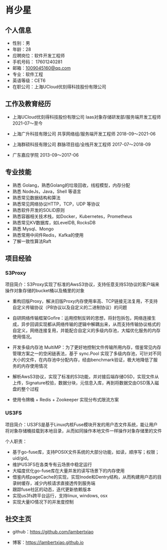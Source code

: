 # 肖少星

## 个人信息

- 性别：男
- 年龄：28
- 应聘岗位：软件开发工程师
- 手机号码： 17601240281
- 邮箱：1009045160@qq.com
- 专业：软件工程
- 英语等级：CET6
- 在职公司：上海UCloud优刻得科技股份有限公司

## 工作及教育经历

- 上海UCloud优刻得科技股份有限公司 Iaas对象存储研发部/服务端开发工程师 2021-07～至今

- 上海广升科技有限公司 共享网络组/服务端开发工程师  2018-09～2021-06

- 上海群硕科技有限公司 群脉项目组/全栈开发工程师 2017-07～2018-09

- 广东嘉应学院 2013-09～2017-06

## 专业技能

- 熟悉 Golang，熟悉Golang的垃圾回收，线程模型，内存分配
- 熟悉 NodeJs，Java，Shell 等语言
- 熟悉常见数据结构和算法
- 熟悉常见网络协议HTTP，TCP，UDP 等协议
- 熟悉软件开发的SOLID原则
- 熟悉容器相关技术栈，如Docker，Kubernetes，Prometheus
- 熟悉常见KV数据库，如LevelDB, RocksDB
- 熟悉 Mysql、Mongo
- 熟悉常用中间件Redis，Kafka的使用
- 了解一致性算法Raft

## 项目经验

### S3Proxy

项目简介：S3Proxy实现了标准的AwsS3协议，支持任意支持S3协议的客户端来操作对象存储的bucket桶以及桶里的对象

- 重构旧版Proxy，解决旧版Proxy内存使用率高、TCP链接无法复用，不支持自定义传输协议（PB协议以及自定义的二进制协议）的问题

- 自研网络传输框架Gofire：运用控制反转的思想，将封包拆包，网络连接生成，异步回调实现都从网络传输的逻辑中解耦出来，从而支持传输协议格式的自定义，网络连接复用，并能配合自定义的多级内存池，大幅优化服务的内存使用情况。

- 开发多级内存池 MultiMP：为了更好地控制文件传输所用内存，借鉴常见内存管理方案之一的空闲链表法，基于 sync.Pool 实现了多级内存池，可针对不同大小的文件，在内存池中分配内存，经由benchmark验证，极大地降低了服务的内存使用情况

- 解析AwsS3协议，实现了标准的S3功能，并对接后端存储OSD，实现文件从上传，Signature校验，数据分块，元信息入库，再到将数据交由OSD落入磁盘的整个过程

- 使用令牌桶 + Redis + Zookeeper 实现分布式限流方案

### US3FS

项目简介：US3FS是基于Linux内核Fuse模块开发的用户态文件系统，能让用户将对象存储桶挂载到本地目录，从而如同操作本地文件一样操作对象存储里的文件

个人职责：

- 基于go-fuse库，支持POSIX文件系统的大部分功能，如读，顺序写；权限；uid/gid。
- 维护US3FS在各类专有云场景中稳定运行
- 大幅度优化go-fuse库在大量并发的读写场景下的内存使用
- 借鉴内核pageCache的实现，实现Inode和Dentry结构，从而构建用户态的目录树缓存，减少内核请求直接透传到服务端
- 跟踪fuse社区的动态，迭代更新依赖版本
- 实现us3fs跨平台运行，支持linux, windows, osx
- 实现大量IO情况下的并发度控制


## 社交主页

- github：https://github.com/lambertxiao

- 博客：https://lambertxiao.github.io
